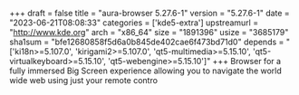 +++
draft = false
title = "aura-browser 5.27.6-1"
version = "5.27.6-1"
date = "2023-06-21T08:08:33"
categories = ['kde5-extra']
upstreamurl = "http://www.kde.org"
arch = "x86_64"
size = "1891396"
usize = "3685179"
sha1sum = "bfe12680858f5d6a0b845de402cae6f473bd71d0"
depends = "['ki18n>=5.107.0', 'kirigami2>=5.107.0', 'qt5-multimedia>=5.15.10', 'qt5-virtualkeyboard>=5.15.10', 'qt5-webengine>=5.15.10']"
+++
Browser for a fully immersed Big Screen experience allowing you to navigate the world wide web using just your remote contro